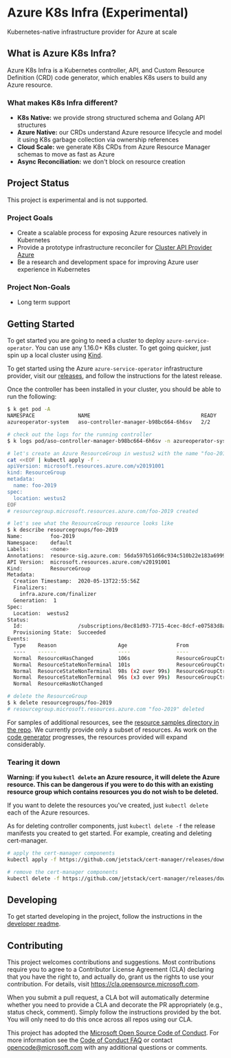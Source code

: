 # Azure K8s Infra (Experimental)
Kubernetes-native infrastructure provider for Azure at scale

## What is Azure K8s Infra?
Azure K8s Infra is a Kubernetes controller, API, and Custom Resource Definition (CRD) code generator, 
which enables K8s users to build any Azure resource.

### What makes K8s Infra different?
- **K8s Native:** we provide strong structured schema and Golang API structures
- **Azure Native:** our CRDs understand Azure resource lifecycle and model it using K8s garbage collection via ownership references
- **Cloud Scale:** we generate K8s CRDs from Azure Resource Manager schemas to move as fast as Azure
- **Async Reconciliation:** we don't block on resource creation

## Project Status
This project is experimental and is not supported.

### Project Goals
- Create a scalable process for exposing Azure resources natively in Kubernetes
- Provide a prototype infrastructure reconciler for [Cluster API Provider Azure](https://github.com/kubernetes-sigs/cluster-api-provider-azure)
- Be a research and development space for improving Azure user experience in Kubernetes

### Project Non-Goals
- Long term support

## Getting Started
To get started you are going to need a cluster to deploy `azure-service-operator`. You can use any 1.16.0+ K8s 
cluster. To get going quicker, just spin up a local cluster using [Kind](https://kind.sigs.k8s.io).

To get started using the Azure `azure-service-operator` infrastructure provider, visit our [releases](https://github.com/Azure/azure-service-operator/releases),
and follow the instructions for the latest release.

Once the controller has been installed in your cluster, you should be able to run the following:
```bash
$ k get pod -A
NAMESPACE              NAME                                    READY   STATUS    RESTARTS   AGE
azureoperator-system   aso-controller-manager-b98bc664-6h6sv   2/2     Running   0          7m15s

# check out the logs for the running controller
$ k logs pod/aso-controller-manager-b98bc664-6h6sv -n azureoperator-system -c manager

# let's create an Azure ResourceGroup in westus2 with the name "foo-2019"
cat <<EOF | kubectl apply -f -
apiVersion: microsoft.resources.azure.com/v20191001
kind: ResourceGroup
metadata:
  name: foo-2019
spec:
  location: westus2
EOF
# resourcegroup.microsoft.resources.azure.com/foo-2019 created

# let's see what the ResourceGroup resource looks like
$ k describe resourcegroups/foo-2019
Name:         foo-2019
Namespace:    default
Labels:       <none>
Annotations:  resource-sig.azure.com: 56da597b51d66c934c510b22e183a69994a6654bbae92d88fdb46f962272220a
API Version:  microsoft.resources.azure.com/v20191001
Kind:         ResourceGroup
Metadata:
  Creation Timestamp:  2020-05-13T22:55:56Z
  Finalizers:
    infra.azure.com/finalizer
  Generation:  1
Spec:
  Location:  westus2
Status:
  Id:                  /subscriptions/8ec81d93-7715-4cec-8dcf-e07583d8a24a/resourceGroups/foo-2019
  Provisioning State:  Succeeded
Events:
  Type    Reason                    Age                From               Message
  ----    ------                    ----               ----               -------
  Normal  ResourceHasChanged        106s               ResourceGroupCtrl  resource in state "" has changed and spec will be applied to Azure
  Normal  ResourceStateNonTerminal  101s               ResourceGroupCtrl  resource in state "", asking Azure for updated state
  Normal  ResourceStateNonTerminal  98s (x2 over 99s)  ResourceGroupCtrl  resource in state "Accepted", asking Azure for updated state
  Normal  ResourceStateNonTerminal  96s (x3 over 99s)  ResourceGroupCtrl  resource in state "Running", asking Azure for updated state
  Normal  ResourceHasNotChanged

# delete the ResourceGroup
$ k delete resourcegroups/foo-2019
# resourcegroup.microsoft.resources.azure.com "foo-2019" deleted
```

For samples of additional resources, see the [resource samples directory in the repo](https://github.com/Azure/k8s-infra/tree/master/config/samples).
We currently provide only a subset of resources. As work on the [code generator](https://github.com/Azure/k8s-infra/tree/master/hack/generator)
progresses, the resources provided will expand considerably.

### Tearing it down
**Warning: if you `kubectl delete` an Azure resource, it will delete the Azure resource. This can
be dangerous if you were to do this with an existing resource group which contains resources you do
not wish to be deleted.**

If you want to delete the resources you've created, just `kubectl delete` each of the Azure 
resources.

As for deleting controller components, just `kubectl delete -f` the release manifests you created 
to get started. For example, creating and deleting cert-manager.
```bash
# apply the cert-manager components
kubectl apply -f https://github.com/jetstack/cert-manager/releases/download/v0.13.0/cert-manager.yaml

# remove the cert-manager components
kubectl delete -f https://github.com/jetstack/cert-manager/releases/download/v0.13.0/cert-manager.yaml
```

## Developing
To get started developing in the project, follow the instructions in the [developer readme](./docs/development.md).

## Contributing

This project welcomes contributions and suggestions.  Most contributions require you to agree to a
Contributor License Agreement (CLA) declaring that you have the right to, and actually do, grant us
the rights to use your contribution. For details, visit https://cla.opensource.microsoft.com.

When you submit a pull request, a CLA bot will automatically determine whether you need to provide
a CLA and decorate the PR appropriately (e.g., status check, comment). Simply follow the instructions
provided by the bot. You will only need to do this once across all repos using our CLA.

This project has adopted the [Microsoft Open Source Code of Conduct](https://opensource.microsoft.com/codeofconduct/).
For more information see the [Code of Conduct FAQ](https://opensource.microsoft.com/codeofconduct/faq/) or
contact [opencode@microsoft.com](mailto:opencode@microsoft.com) with any additional questions or comments.
